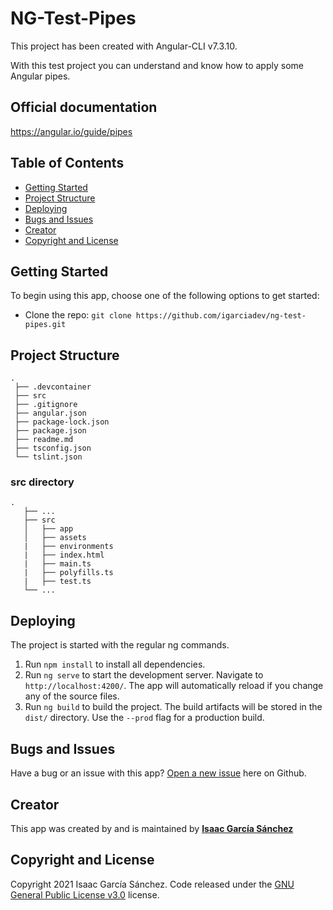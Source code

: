 # NG-Test-Pipes

This project has been created with Angular-CLI v7.3.10.

With this test project you can understand and know how to apply some Angular pipes.


## Official documentation

https://angular.io/guide/pipes


## Table of Contents

- [Getting Started](#getting-started)
- [Project Structure](#project-structure)
- [Deploying](#deploying)
- [Bugs and Issues](#bugs-and-issues)
- [Creator](#creator)
- [Copyright and License](#copyright-and-license)


## Getting Started

To begin using this app, choose one of the following options to get started:
* Clone the repo: `git clone https://github.com/igarciadev/ng-test-pipes.git`


## Project Structure

```
.
 ├── .devcontainer
 ├── src
 ├── .gitignore
 ├── angular.json
 ├── package-lock.json
 ├── package.json
 ├── readme.md
 ├── tsconfig.json
 └── tslint.json
```


### src directory

```
.
   ├── ...
   ├── src                       
   │   ├── app
   │   ├── assets
   |   ├── environments
   |   ├── index.html
   |   ├── main.ts
   |   ├── polyfills.ts
   |   ├── test.ts
   └── ...
```


## Deploying

The project is started with the regular ng commands.

1. Run `npm install` to install all dependencies.
2. Run `ng serve` to start the development server. Navigate to `http://localhost:4200/`. The app will automatically reload if you change any of the source files.
3. Run `ng build` to build the project. The build artifacts will be stored in the `dist/` directory. Use the `--prod` flag for a production build.


## Bugs and Issues

Have a bug or an issue with this app? [Open a new issue](https://github.com/igarciadev/ng-test-pipes/issues) here on Github.


## Creator

This app was created by and is maintained by **[Isaac García Sánchez](https://isaacgarciasanchez.es)**


## Copyright and License

Copyright 2021 Isaac García Sánchez. Code released under the [GNU General Public License v3.0](https://github.com/igarciadev/ng-test-pipes/blob/master/LICENSE) license.
